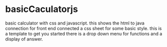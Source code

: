 # basicCaculatorjs

basic calculator with css and javascript.
this shows the html to java connection for front end
connected a css sheet for some basic style.
this is a template to get you started
there is a drop down menu for functions and a display of answer.

